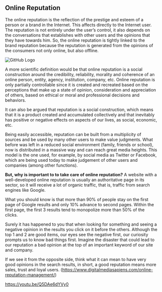 ## Online Reputation

The online reputation is the reflection of the prestige and esteem of a person or a brand in the Internet. This affects directly to the Internet user. The reputation is not entirely under the user’s control, it also depends on the conversations that establishes with other users and the opinions that they have towards him. So, the online reputation is tightly linked to the brand reputation because the reputation is generated from the opinions of the consumers not only online, but also offline.

![GitHub Logo](http://resilientdigital.com/wp-content/uploads/2015/05/reputation-management.png)

A more scientific definition would be that online reputation is a social construction around the credibility, reliability, morality and coherence of an online person, entity, agency, institution, company, etc. Online reputation is only partially controllable since it is created and recreated based on the perceptions that make up a state of opinion, consideration and appreciation of others, based on ethical or moral and professional decisions and behaviors.

It can also be argued that reputation is a social construction, which means that it is a product created and accumulated collectively and that inevitably has positive or negative effects on aspects of our lives, as social, economic, etc.

Being easily accessible, reputation can be built from a multiplicity of sources and be used by many other users to make value judgments. What before was left in a reduced social environment (family, friends or school), now is distributed in a massive way and can reach great media heights. This model is the one used, for example, by social media as Twitter or Facebook, which are being used today to make judgement of other users and companies (among other functions). 

**But, why is important to to take care of online reputation?** 
A website with a well-developed online reputation is usually an authoritative page in its sector, so it will receive a lot of organic traffic, that is, traffic from search engines like Google.

What you should know is that more than 90% of people stay on the first page of Google results and only 10% advance to second pages. Within the first page, the first 3 results tend to monopolize more than 50% of the clicks.

Surely it has happened to you that when looking for something and seeing a negative opinion in the results you click on it before the others. Although the top 1 and 2 are good items, our eyes see the negative first, our curiosity prompts us to know bad things first. Imagine the disaster that could lead to our reputation a bad opinion at the top of an important keyword of our site and company.

If we see it from the opposite side, think what it can mean to have very good opinions in the search results, in short, a good reputation means more sales, trust and loyal users.
(https://www.digitalmediasapiens.com/online-reputation-management/)

https://youtu.be/Q5DAe6dYVy0